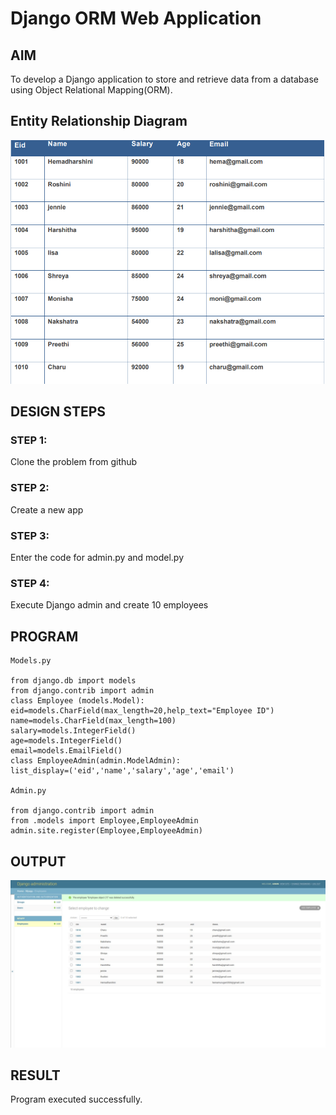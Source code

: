 # Django ORM Web Application

## AIM 

To develop a Django application to store and retrieve data from a database using Object Relational Mapping(ORM).

## Entity Relationship Diagram

![Entity Relationship Diagram](./er.png)

## DESIGN STEPS

### STEP 1: 

 Clone the problem from github

### STEP 2:
 
Create a new app

### STEP 3:

Enter the code for admin.py and model.py

### STEP 4:

Execute Django admin and create 10 employees

## PROGRAM
```
Models.py 

from django.db import models
from django.contrib import admin
class Employee (models.Model):
eid=models.CharField(max_length=20,help_text="Employee ID")
name=models.CharField(max_length=100)
salary=models.IntegerField()
age=models.IntegerField()
email=models.EmailField()
class EmployeeAdmin(admin.ModelAdmin):
list_display=('eid','name','salary','age','email')

Admin.py 

from django.contrib import admin
from .models import Employee,EmployeeAdmin
admin.site.register(Employee,EmployeeAdmin)
```
## OUTPUT
 
![output](./out.png)

## RESULT

Program executed successfully.
